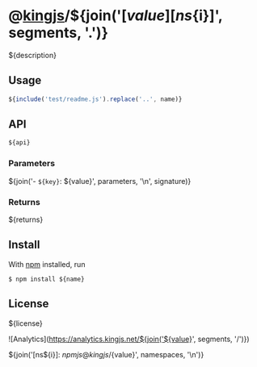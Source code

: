 # @[kingjs][@kingjs]/${join('[${value}][ns${i}]', segments, '.')}
${description}
## Usage
```js
${include('test/readme.js').replace('..', name)}
```
## API
```ts
${api}
```
### Parameters
${join('- `${key}`: ${value}', parameters, '\n', signature)}
### Returns
${returns}
## Install
With [npm](https://npmjs.org/) installed, run
```
$ npm install ${name}
```
## License
${license}

![Analytics](https://analytics.kingjs.net/${join('${value}', segments, '/')})

[@kingjs]: ${npmjs}kingjs
${join('[ns${i}]: ${npmjs}@kingjs/${value}', namespaces, '\n')}
